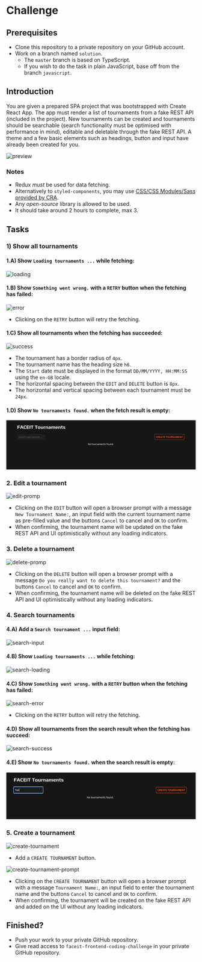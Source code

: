 # Challenge

## Prerequisites

- Clone this repository to a private repository on your GitHub account.
- Work on a branch named `solution`.
  - The `master` branch is based on TypeScript.
  - If you wish to do the task in plain JavaScript, base off from the branch `javascript`.

## Introduction

You are given a prepared SPA project that was bootstrapped with Create React App. The app must render a list of tournaments from a fake REST API (included in the project). New tournaments can be created and tournaments should be searchable (search functionality must be optimised with performance in mind), editable and deletable through the fake REST API. A theme and a few basic elements such as headings, button and input have already been created for you.

![preview](.github/preview.gif)

### Notes

- Redux _must_ be used for data fetching.
- Alternatively to `styled-components`, you may use [CSS/CSS Modules/Sass provided by CRA](https://create-react-app.dev/docs/adding-a-stylesheet).
- Any _open-source_ library is allowed to be used.
- It should take around 2 hours to complete, max 3.

## Tasks

### 1) Show all tournaments

#### 1.A) Show `Loading tournaments ...` while fetching:

![loading](.github/loading-state.png)

#### 1.B) Show `Something went wrong.` with a `RETRY` button when the fetching has failed:

![error](.github/error-state.png)

- Clicking on the `RETRY` button will retry the fetching.

#### 1.C) Show all tournaments when the fetching has succeeded:

![success](.github/success-state.png)

- The tournament has a border radius of `4px`.
- The tournament name has the heading size `h6`.
- The `Start` date must be displayed in the format `DD/MM/YYYY, HH:MM:SS` using the `en-GB` locale.
- The horizontal spacing between the `EDIT` and `DELETE` button is `8px`.
- The horizontal and vertical spacing between each tournament must be `24px`.

#### 1.D) Show `No tournaments found.` when the fetch result is empty:

![no-result](.github/no-result-state.png)

### 2. Edit a tournament

![edit-promp](.github/edit-prompt.png)

- Clicking on the `EDIT` button will open a browser prompt with a message `New Tournament Name:`, an input field with the current tournament name as pre-filled value and the buttons `Cancel` to cancel and `OK` to confirm.
- When confirming, the tournament name will be updated on the fake REST API and UI optimistically without any loading indicators.

### 3. Delete a tournament

![delete-promp](.github/delete-prompt.png)

- Clicking on the `DELETE` button will open a browser prompt with a message `Do you really want to delete this tournament?` and the buttons `Cancel` to cancel and `OK` to confirm.
- When confirming, the tournament name will be deleted on the fake REST API and UI optimistically without any loading indicators.

### 4. Search tournaments

#### 4.A) Add a `Search tournament ...` input field:

![search-input](.github/search-input.png)

#### 4.B) Show `Loading tournaments ...` while fetching:

![search-loading](.github/search-loading-state.png)

#### 4.C) Show `Something went wrong.` with a `RETRY` button when the fetching has failed:

![search-error](.github/search-error-state.png)

- Clicking on the `RETRY` button will retry the fetching.

#### 4.D) Show all tournaments from the search result when the fetching has succeed:

![search-success](.github/search-success-state.png)

#### 4.E) Show `No tournaments found.` when the search result is empty:

![search-no-result](.github/search-no-result-state.png)

### 5. Create a tournament

![create-tournament](.github/create-tournament.png)

- Add a `CREATE TOURNAMENT` button.

![create-tournament-prompt](.github/create-tournament-prompt.png)

- Clicking on the `CREATE TOURNAMENT` button will open a browser prompt with a message `Tournament Name:`, an input field to enter the tournament name and the buttons `Cancel` to cancel and `OK` to confirm.
- When confirming, the tournament will be created on the fake REST API and added on the UI without any loading indicators.

## Finished?

- Push your work to your private GitHub repository.
- Give read access to `faceit-frontend-coding-challenge` in your private GitHub repository.
